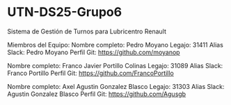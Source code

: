 # UTN-DS25-Grupo6
Sistema de Gestión de Turnos para Lubricentro Renault

Miembros del Equipo:
Nombre completo: Pedro Moyano
Legajo: 31411
Alias Slack: Pedro Moyano
Perfil Git: https://github.com/moyanop

Nombre completo: Franco Javier Portillo Colinas
Legajo: 31089
Alias Slack: Franco Portillo
Perfil Git: https://github.com/FrancoPortillo

Nombre completo: Axel Agustin Gonzalez Blasco
Legajo: 31303
Alias Slack: Agustin Gonzalez Blasco
Perfil Git: https://github.com/Agusgb


